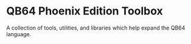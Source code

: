 # QB64 Phoenix Edition Toolbox
 A collection of tools, utilities, and libraries which help expand the QB64 language.
